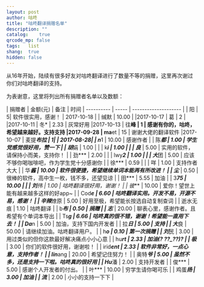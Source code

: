 ```yaml
---
layout: post
author: 咕咚
title: "咕咚翻译捐赠名单"
description: ""
catalog:    true
qrcode_mp: false
tags:	list 
shang:	true 
hidden: false
---
```

从16年开始，陆续有很多好友对咕咚翻译进行了数量不等的捐赠，这里再次谢过你们对咕咚翻译的支持。

为表谢意，这里将列出所有捐赠者名单以及数额：

| 捐赠者        | 金额(元) | 备注                   | 时间
| ---------- | ----- | -------------------- |
| 阳 |       5|  软件很实用，感谢！ | 2017-10-18                 |
| 缄默      | 10.00 |                  |2017-10-17
| 葛      | 2 |                  |2017-10-11
| 冬*      | 2.33 |    灰常好用              |2017-10-13
| 往**峰       | 1 |        感谢有你的，咕咚，希望越来越好。支持支持          |2017-09-28
| ma**et       | 15 |        谢谢大佬的翻译软件          |2017-10-07
| 麦提***布拉 |       1|  |                  2017-08-28|
| n***1      | 10.00 | 感谢作者                 |
| 陈***都      | 1.00  | 学生党感觉很好用，赞一下         |
| 胡***娟      | 1.00  |                      |
| k***i      | 1.00  |                      |
| 良***       | 5.00  | 实用的软件，请保持小而美，支持你！    |
| 劲***       | 2.00  |                      |
| lwy***2    | 1.00  |                      |
| 大***团      | 5.00  | 应该不够你喝咖啡吧，作为学生党十分感谢你 |
| 徐***       | 0.59  |                      |
| 咩          | 1.00  | 支持作者大大               |
| 华***酱      | 10.00 | 软件很便捷，希望继续单词本能再有所改进！ |
| 尘***       | 0.50  | 很棒的软件，高中生一枚，钱不多，还望见谅 |
| 田***       | 5.55  | 加油                   |
| 3****75    | 10.00 |                      |
| 刘***伟      | 1.00  | 咕咚翻译很好用，谢谢！          |
| 彼***       | 10.00 | 爱你！望世上能有越来越多这样的好app~ |
| Cod***e    | 6.60  | 咕咚翻译实用。开发不易，开源不易，感谢！ |
| 辛辣***燎原    | 5.00  | 好用至极，希望能长按选自动复制查词    |
| 逝水无痕       | 1.10  | 咕咚翻译                 |
| b***布      | 0.50  | 捐赠                   |
| 志***       | 20.00 | 聊表心里，感谢作者。且希望有个单词本导出 |
| Ts***g     | 6.66  | 咕咚真的很不错，谢谢！希望能一直用下去！ |
| Da***n     | 5.00  | 加油，支持下国内开发者          |
| 拉***日      | 5.00  | 支持                   |
| 大***良      | 50.00 | 请继续加油。咕咚翻译用户。        |
| h***o      | 0.10  | 第一次捐赠                |
| 刘***民      | 3.00  | 用过类似的但你这款最好解决痛点小小心意  |
| hu***rt    | 2.33  | 加油(? ??_??)?         |
| 极***       | 3.00  | 你们的软件很好用，谢谢啦！        |
| irid***ent | 2.33  | 软件非常好，一点心意，支持作者！     |
| lin***ang  | 20.00 | 希望记住努力！              |
| 奥特***爷     | 5.00  | 虽然不多，还是支持一下啦。咕咚真的很好用 |
| Hu***潘     | 2.00  | 支持开发者                |
| 俊***       | 5.00  | 感谢个人开发者的付出。          |
| 叶***       | 10.00 | 穷学生请你喝可乐             |
| 鸡蛋***扬     | 3.00  | 加油                   |
| 流***       | 2.00  | 小小的支持一下下             |
